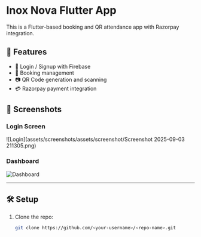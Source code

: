 # Inox Nova Flutter App

This is a Flutter-based booking and QR attendance app with Razorpay integration.

## 🚀 Features
- 🔐 Login / Signup with Firebase
- 📅 Booking management
- 📷 QR Code generation and scanning
- 💳 Razorpay payment integration

## 📸 Screenshots

### Login Screen
![Login](assets/screenshots/assets/screenshot/Screenshot 2025-09-03 211305.png)

### Dashboard
![Dashboard](assets/screenshots/home.png)

---

## 🛠️ Setup
1. Clone the repo:
   ```bash
   git clone https://github.com/<your-username>/<repo-name>.git
